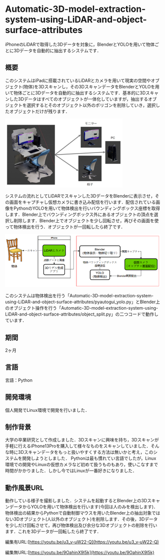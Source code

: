 # Automatic-3D-model-extraction-system-using-LiDAR-and-object-surface-attributes

iPhoneのLiDARで取得した3Dデータを対象に，BlenderとYOLOを用いて物体ごとに3Dデータを自動的に抽出するシステムです．

## 概要

このシステムはiPadに搭載されているLiDARとカメラを用いて現実の空間やオブジェクト(物体)を3Dスキャンし，その3DスキャンデータをBlenderとYOLOを用いて物体ごとに3Dデータを自動的に抽出するシステムです．基本的に3Dスキャンした3Dデータはすべてのオブジェクトが一体化していますが，抽出するオブジェクトを選択するとそのオブジェクト以外のポリゴンを削除していき，選択したオブジェクトだけが残ります．

![エラー](imge/split.png)

システムの流れとしてLiDARでスキャンした3DデータをBlenderに表示させ，その画面をキャプチャし仮想カメラに書き込み配信を行います．配信されている画像をPythonのYOLOを用いて物体検出を行いバウンディングボックス座標を取得します．Blender上でバウンディングボックス外にあるオブジェクトの頂点を選択し削除します．Blender上でオブジェクトを少し回転させ，再びその画面を使って物体検出を行う．オブジェクトが一回転したら終了です．

![エラー](imge/abstract.png)

このシステムは物体検出を行う「Automatic-3D-model-extraction-system-using-LiDAR-and-object-surface-attributes/pyautogui_yolo.py」とBlender上のオブジェクト操作を行う「Automatic-3D-model-extraction-system-using-LiDAR-and-object-surface-attributes/object_split.py」の二つコードで動作しています．

## 期間
2ヶ月

## 言語
言語：Python

## 開発環境
個人開発でLinux環境で開発を行いました．

## 制作背景
大学の卒業研究として作成しました．3Dスキャンに興味を持ち，3Dスキャンが手軽に行えるiPhone13Proを購入して様々なものをスキャンしていました．そんな時に3Dスキャンデータをもっと扱いやすくする方法は無いかと考え，このシステムを開発しようとしました．
Pythonは最も慣れてい言語でしたが，Linux環境での開発やLinuxの仮想カメラなど初めて扱うものもあり，使いこなすまで時間がかかりました．しかし今ではLinuxが一番好きになりました．

## 動作風景URL
動作している様子を撮影しました．システムを起動するとBlender上の3DスキャンデータからYOLOを用いて物体検出を行います(今回は人のみを検出します)．物体検出の結果からPythonで自動制御マウスを用いたBlender上の抽出対象ではない3Dオブジェクト(人以外のオブジェクト)を削除します．その後，3Dデータを少しだけ回転させて，再び物体検出及び余分な3Dオブジェクトの削除を行います．これを3Dデータが一回転したら終了です．

編集有URL:[https://youtu.be/u3_v-uW22-Q](https://youtu.be/u3_v-uW22-Q)

編集無URL:[https://youtu.be/9OahinX9l5k](https://youtu.be/9OahinX9l5k)
